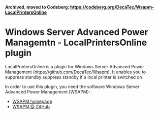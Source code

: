 **Archived, moved to Codeberg: https://codeberg.org/DecaTec/Wsapm-LocalPrintersOnline**

# Windows Server Advanced Power Managemtn - LocalPrintersOnline plugin
LocalPrintersOnline is a plugin for Windows Server Advanced Power Management (https://github.com/DecaTec/Wsapm). It enables you to suppress standby suppress standby if a local printer is switched on

In order to use this plugin, you need the software Windows Server Advanced Power Management (WSAPM):
- [WSAPM homepage](https://decatec.de/software/windows-server-advanced-power-management_en/)
- [WSAPM @ GitHub](https://github.com/DecaTec/Wsapm)
